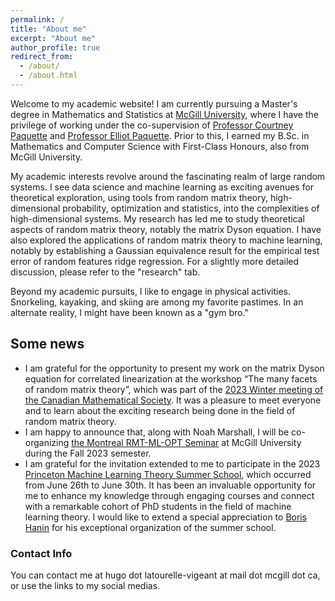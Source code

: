 ```yaml
---
permalink: /
title: "About me"
excerpt: "About me"
author_profile: true
redirect_from: 
  - /about/
  - /about.html
---
```


Welcome to my academic website! I am currently pursuing a Master's degree in Mathematics and Statistics at [McGill University](https://www.mcgill.ca/), where I have the privilege of working under the co-supervision of [Professor Courtney Paquette](https://cypaquette.github.io/) and [Professor Elliot Paquette](https://elliotpaquette.github.io/). Prior to this, I earned my B.Sc. in Mathematics and Computer Science with First-Class Honours, also from McGill University.

My academic interests revolve around the fascinating realm of large random systems. I see data science and machine learning as exciting avenues for theoretical exploration, using tools from random matrix theory, high-dimensional probability, optimization and statistics, into the complexities of high-dimensional systems. My research has led me to study theoretical aspects of random matrix theory, notably the matrix Dyson equation. I have also explored the applications of random matrix theory to machine learning, notably by establishing a Gaussian equivalence result for the empirical test error of random features ridge regression. For a slightly more detailed discussion, please refer to the "research" tab.

Beyond my academic pursuits, I like to engage in physical activities. Snorkeling, kayaking, and skiing are among my favorite pastimes. In an alternate reality, I might have been known as a "gym bro."

## Some news

* I am grateful for the opportunity to present my work on the matrix Dyson equation for correlated linearization at the workshop “The many facets of random matrix theory”, which was part of the [2023 Winter meeting of the Canadian Mathematical Society](https://www.winter23.cms.math.ca/). It was a pleasure to meet everyone and to learn about the exciting research being done in the field of random matrix theory.
* I am happy to announce that, along with Noah Marshall, I will be co-organizing [the Montreal RMT-ML-OPT Seminar](https://elliotpaquette.github.io/rmtmloptseminar.html) at McGill University during the Fall 2023 semester.
* I am grateful for the invitation extended to me to participate in the 2023 [Princeton Machine Learning Theory Summer School](https://mlschool.princeton.edu/), which occurred from June 26th to June 30th. It has been an invaluable opportunity for me to enhance my knowledge through engaging courses and connect with a remarkable cohort of PhD students in the field of machine learning theory. I would like to extend a special appreciation to [Boris Hanin](https://boris-hanin.github.io/) for his exceptional organization of the summer school.

### Contact Info

You can contact me at hugo dot latourelle-vigeant at mail dot mcgill dot ca, or use the links to my social medias.
